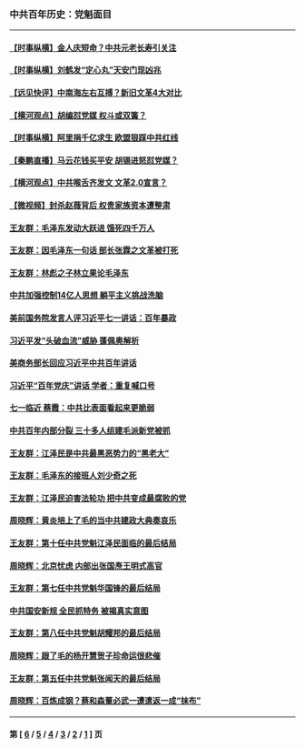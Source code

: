 ### 中共百年历史：党魁面目
---
#### [【时事纵横】金人庆短命？中共元老长寿引关注](../../pages/nf1176107/n13217934.md?09100430) 
#### [【时事纵横】刘鹤发“定心丸”天安门现凶兆](../../pages/nf1176107/n13215416.md?09100430) 
#### [【远见快评】中南海左右互搏？新旧文革4大对比](../../pages/nf1176107/n13214745.md?09100430) 
#### [【横河观点】胡编怼党媒 权斗或双簧？](../../pages/nf1176107/n13210864.md?09100430) 
#### [【时事纵横】阿里捐千亿求生 欧盟狠踩中共红线](../../pages/nf1176107/n13206431.md?09100430) 
#### [【秦鹏直播】马云花钱买平安 胡锡进怒怼党媒？](../../pages/nf1176107/n13206392.md?09100430) 
#### [【横河观点】中共喉舌齐发文 文革2.0宣言？](../../pages/nf1176107/n13201248.md?09100430) 
#### [【微视频】封杀赵薇背后 权贵家族资本遭整肃](../../pages/nf1176107/n13197798.md?09100430) 
#### [王友群：毛泽东发动大跃进 饿死四千万人](../../pages/nf1176107/n13177158.md?09100430) 
#### [王友群：因毛泽东一句话 部长张霖之文革被打死](../../pages/nf1176107/n13161711.md?09100430) 
#### [王友群：林彪之子林立果论毛泽东](../../pages/nf1176107/n13128622.md?09100430) 
#### [中共加强控制14亿人思想 躺平主义挑战洗脑](../../pages/nf1176107/n13094299.md?09100430) 
#### [美前国务院发言人评习近平七一讲话：百年暴政](../../pages/nf1176107/n13066986.md?09100430) 
#### [习近平发“头破血流”威胁 蓬佩奥解析](../../pages/nf1176107/n13063604.md?09100430) 
#### [美商务部长回应习近平中共百年讲话](../../pages/nf1176107/n13062903.md?09100430) 
#### [习近平“百年党庆”讲话 学者：重复喊口号](../../pages/nf1176107/n13061411.md?09100430) 
#### [七一临近 蔡霞：中共比表面看起来更脆弱](../../pages/nf1176107/n13056418.md?09100430) 
#### [中共百年内部分裂 三十多人组建毛派新党被抓](../../pages/nf1176107/n13044023.md?09100430) 
#### [王友群：江泽民是中共最黑恶势力的“黑老大”](../../pages/nf1176107/n13022180.md?09100430) 
#### [王友群：毛泽东的接班人刘少奇之死](../../pages/nf1176107/n12991772.md?09100430) 
#### [王友群：江泽民迫害法轮功 把中共变成最腐败的党](../../pages/nf1176107/n12947347.md?09100430) 
#### [周晓辉：黄炎培上了毛的当中共建政大典奏哀乐](../../pages/nf1176107/n12942780.md?09100430) 
#### [王友群：第十任中共党魁江泽民面临的最后结局](../../pages/nf1176107/n12933748.md?09100430) 
#### [周晓辉：北京忧虑 内部出张国焘王明式高官](../../pages/nf1176107/n12931709.md?09100430) 
#### [王友群：第七任中共党魁华国锋的最后结局](../../pages/nf1176107/n12918457.md?09100430) 
#### [中共国安新规 全民抓特务 被揭真实意图](../../pages/nf1176107/n12911615.md?09100430) 
#### [王友群：第八任中共党魁胡耀邦的最后结局](../../pages/nf1176107/n12902918.md?09100430) 
#### [周晓辉：跟了毛的杨开慧贺子珍命运很悲催](../../pages/nf1176107/n12877804.md?09100430) 
#### [王友群：第五任中共党魁张闻天的最后结局](../../pages/nf1176107/n12865420.md?09100430) 
#### [周晓辉：百炼成钢？蔡和森董必武一遭遣返一成“抹布”](../../pages/nf1176107/n12854806.md?09100430) 

---
#### 第 [ [6](./6.md?09100430) / [5](./5.md?09100430) / [4](./4.md?09100430) / [3](./3.md?09100430) / [2](./2.md?09100430) / [1](./1.md?09100430) ] 页

